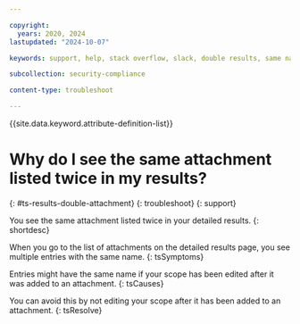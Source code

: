 ```yaml
---

copyright:
  years: 2020, 2024
lastupdated: "2024-10-07"

keywords: support, help, stack overflow, slack, double results, same name, scope, attachment

subcollection: security-compliance

content-type: troubleshoot

---
```


{{site.data.keyword.attribute-definition-list}}

# Why do I see the same attachment listed twice in my results?
{: #ts-results-double-attachment}
{: troubleshoot}
{: support}

You see the same attachment listed twice in your detailed results.
{: shortdesc}


When you go to the list of attachments on the detailed results page, you see multiple entries with the same name.
{: tsSymptoms}

Entries might have the same name if your scope has been edited after it was added to an attachment.
{: tsCauses}


You can avoid this by not editing your scope after it has been added to an attachment.
{: tsResolve}


